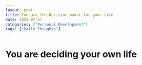 ```yaml
---
layout: post
title: You are the Decision maker for your life
date: 2025-07-27
categories: ["Personal Development"]
tags: ["Daily Thoughts"]
---
```

# You are deciding your own life

